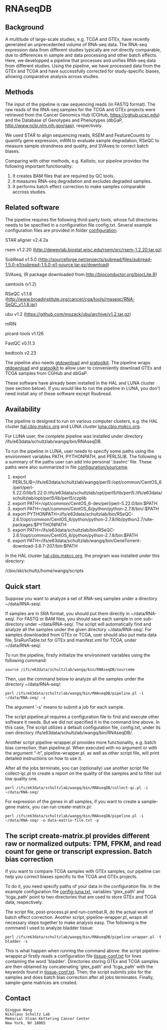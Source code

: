 # RNAseqDB

Background
----------
A multitude of large-scale studies, e.g. TCGA and GTEx, have recently generated an unprecedented volume of RNA-seq data. The RNA-seq expression data from different studies typically are not directly comparable, due to differences in sample and data processing and other batch effects. Here, we developped a pipeline that processes and unifies RNA-seq data from different studies. Using the pipeline, we have processed data from the GTEx and TCGA and have successfully corrected for study-specific biases, allowing comparative analysis across studies. 

Methods
----------
The input of the pipeline is raw sequencing reads (in FASTQ format). The raw reads of the RNA-seq samples for the TCGA and GTEx projects were retrieved from the Cancer Genomics Hub (CGHub, https://cghub.ucsc.edu) and the Database of Genotypes and Phenotypes (dbGaP, http://www.ncbi.nlm.nih.gov/gap), respectively.

We used STAR to align sequencing reads, RSEM and FeatureCounts to quantify gene expression, mRIN to evaluate sample degradation, RSeQC
to measure sample strandness and quality, and SVAseq to correct batch biases.  

Comparing with other methods, e.g. Kallisto, our pipeline provides the following important functionality:
 1. It creates BAM files that are required by QC tools.
 2. It measures RNA-seq degradation and excludes degraded samples.
 3. It performs batch effect correction to make samples comparable accross studies.

Related software
----------
The pipeline requires the following third-party tools, whose full directories needs to be specified in a configuration file config.txt. Several example configuration files are provided in folder [configuration](https://github.com/mskcc/RNAseqDB/tree/master/configuration).

 STAR aligner v2.4.2a 
 
 rsem v1.2.20 (http://deweylab.biostat.wisc.edu/rsem/src/rsem-1.2.20.tar.gz)
 
 SubRead v1.5.0 (http://sourceforge.net/projects/subread/files/subread-1.5.0-p1/subread-1.5.0-p1-source.tar.gz/download)

 SVAseq, (R package downloaded from http://bioconductor.org/biocLite.R)
 
 samtools (v1.2)

 RSeQC v1.1.8 (http://www.broadinstitute.org/cancer/cga/tools/rnaseqc/RNA-SeQC_v1.1.8.jar)

 ubu v1.2 (https://github.com/mozack/ubu/archive/v1.2.tar.gz)

 mRIN

 picard-tools v1.126

 FastQC v0.11.3

 bedtools v2.23

The pipeline also needs [gtdownload]() and [sratoolkit](). The pipeline wraps [gtdownload]() and [sratoolkit]() to allow user to conveniently download GTEx and TCGA samples from CGHub and dbGaP.

These software have already been installed in the HAL and LUNA cluster (see section below). If you would like to run the pipeline in LUNA, you don't need install any of these software except Rsubread.

Availability
----------
The pipeline is designed to run on various computer clusters, e.g. the HAL cluster [hal.cbio.mskcc.org]() and LUNA cluster [luna.cbio.mskcc.org]().  

For LUNA user, the complete pipeline was installed under directory /ifs/e63data/schultzlab/wangq/bin/RNAseqDB. 

To run the pipeline in LUNA, user needs to specify some paths using the environment variables PATH, PYTHONPATH, and PERL5LIB. The following is a summary of the paths user can add into personal '.bashrc' file. These paths were also summarized in file [configuration/sourceme](https://github.com/mskcc/RNAseqDB/blob/master/configuration/sourceme). 
 1. export PERL5LIB=/ifs/e63data/schultzlab/wangq/perl5:/opt/common/CentOS_6/perl/perl-5.22.0/lib/5.22.0:/ifs/e63data/schultzlab/opt/perl5/lib/perl5:/ifs/e63data/schultzlab/opt/perl5/lib/perl5/czplib
 2. export PATH=/opt/common/CentOS_6-dev/perl/perl-5.22.0/bin:$PATH
 3. export PATH=/opt/common/CentOS_6/python/python-2.7.8/bin/:$PATH
 4. export PYTHONPATH=/ifs/e63data/schultzlab/bin/RSeQC-2.6.1/opt/common/CentOS_6/python/python-2.7.8/lib/python2.7/site-packages:$PYTHONPATH
 5. export PATH=/ifs/e63data/schultzlab/bin/RSeQC-2.6.1/opt/common/CentOS_6/python/python-2.7.8/bin:$PATH
 6. export PATH=/ifs/e63data/schultzlab/wangq/bin/GeneTorrent-download-3.8.7-207/bin:$PATH

In the HAL cluster [hal.cbio.mskcc.org](), the program was installed under this directory: 

/cbio/ski/schultz/home/wangq/scripts

Quick start
----------
Suppose you want to analyze a set of RNA-seq samples under a directory ~/data/RNA-seq/. 

If samples are in SRA format, you should put them directly in ~/data/RNA-seq/. For FASTQ or BAM files, you should save each sample in one sub-directory under ~/data/RNA-seq/. The script will automatically find and analyze all the samples under the given directory ~/data/RNA-seq/. For samples downloaded from GTEx or TCGA, user should also put meta data file, SraRunTable.txt for GTEx and manifest.xml for TCGA, under ~/data/RNA-seq/.

To run the pipeline, firstly initialize the environment variables using the following command:

    source /ifs/e63data/schultzlab/wangq/bin/RNAseqDB/sourceme

Then, use the command below to analyze all the samples under the directory ~/data/RNA-seq/:

    perl /ifs/e63data/schultzlab/wangq/bin/RNAseqDB/pipeline.pl -i ~/data/RNA-seq/ -s

The argument '-s' means to submit a job for each sample. 

The script pipeline.pl requires a configuration file to find and execute other software it needs. But we did not specified it in the command line above. In this case, The script utilizes a default configuration file, config.txt, under its own directory /ifs/e63data/schultzlab/wangq/bin/RNAseqDB/.

Another script pipeline-wrapper.pl provides more functionality, e.g. batch bias correction, than pipeline.pl. When executed with no argument or with the argument “-h”, pipeline-wrapper.pl, as well as other script file, will print detailed instructions on how to use it.

After all the jobs terminate, you can (optionally) use another script file collect-qc.pl to create a report on the quality of the samples and to filter out low quality one. 

    perl /ifs/e63data/schultzlab/wangq/bin/RNAseqDB/collect-qc.pl -i ~/data/RNA-seq/

For expression of the genes in all samples, if you want to create a sample-gene matrix, you can run  create-matrix.pl:

    perl /ifs/e63data/schultzlab/wangq/bin/RNAseqDB/pipeline.pl -i ~/data/RNA-seq/ -o data-matrix-file.txt -p

The script create-matrix.pl provides different raw or normalized outputs: TPM, FPKM, and read count for gene or transcript expression. 
Batch bias correction
----------

If you want to compare TCGA samples with GTEx samples, our pipeline can help you correct biases specific to the TCGA and GTEx projects. 

To do it, you need specify paths of your data in the configuration file. In the example configuration file [config-luna.txt](https://github.com/mskcc/RNAseqDB/blob/master/configuration/config-luna.txt), variables 'gtex_path' and 'tcga_path' point to two directories that are used to store GTEx and TCGA data, respectively.

The script file, post-process.pl and run-combat.R, do the actual work of batch effect correction. Another script, pipeline-wrapper.pl, wraps all necessary steps together to make analysis easy. The following is the command I used to analyze bladder tissue:

    perl /ifs/e63data/schultzlab/wangq/bin/RNAseqDB/pipeline-wrapper.pl -t bladder -s

This is what happen when running the command above: the script pipeline-wrapper.pl firstly reads a configuration file [tissue-conf.txt](https://github.com/mskcc/RNAseqDB/blob/master/configuration/tissue-conf.txt) for lines containing the word 'bladder'. Directories storing GTEx and TCGA samples are then obtained by concatenating 'gtex_path' and 'tcga_path' with the keywords found in [tissue-conf.txt](https://github.com/mskcc/RNAseqDB/blob/master/configuration/tissue-conf.txt). Then, the script submits jobs for the samples and does batch bias correction after all jobs terminates. Finally, sample-gene matrices are created.

Contact
----------

    Qingguo Wang
    Nikolaus Schultz Lab
    Memorial Sloan Kettering Cancer Center
    New York, NY 10065
